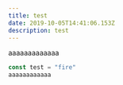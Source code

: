 ```yaml
---
title: test
date: 2019-10-05T14:41:06.153Z
description: test
---
```

aaaaaaaaaaaaa



```Javascript
const test = "fire"
aaaaaaaaaaaa

```
